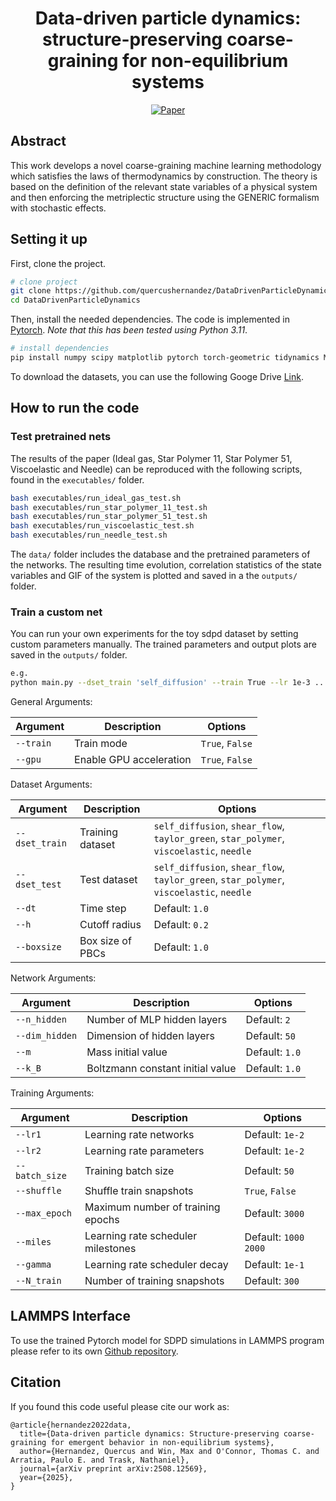 
<div align="center">  
  
# Data-driven particle dynamics: structure-preserving coarse-graining for non-equilibrium systems

[![Paper](https://img.shields.io/badge/Paper-PDF-red)](https://arxiv.org/pdf/2508.12569)

</div>

## Abstract

This work develops a novel coarse-graining machine learning methodology which satisfies the laws of thermodynamics by construction. The theory is based on the definition of the relevant state variables of a physical system and then enforcing the metriplectic structure using the GENERIC formalism with stochastic effects.

## Setting it up

First, clone the project.

```bash
# clone project
git clone https://github.com/quercushernandez/DataDrivenParticleDynamics.git
cd DataDrivenParticleDynamics
```

Then, install the needed dependencies. The code is implemented in [Pytorch](https://pytorch.org). _Note that this has been tested using Python 3.11_.

```bash
# install dependencies
pip install numpy scipy matplotlib pytorch torch-geometric tidynamics MDAnalysis
 ```

To download the datasets, you can use the following Googe Drive [Link](https://drive.google.com/uc?export=download&id=1M67-Ty3M9vKNAKsCK-clFXUGPoFspI6-).

## How to run the code  

### Test pretrained nets

The results of the paper (Ideal gas, Star Polymer 11, Star Polymer 51, Viscoelastic and Needle) can be reproduced with the following scripts, found in the `executables/` folder.

```bash
bash executables/run_ideal_gas_test.sh
bash executables/run_star_polymer_11_test.sh
bash executables/run_star_polymer_51_test.sh
bash executables/run_viscoelastic_test.sh
bash executables/run_needle_test.sh
```

The `data/` folder includes the database and the pretrained parameters of the networks. The resulting time evolution, correlation statistics of the state variables and GIF of the system is plotted and saved in a the `outputs/` folder.

### Train a custom net

You can run your own experiments for the toy sdpd dataset by setting custom parameters manually. The trained parameters and output plots are saved in the `outputs/` folder.

```bash
e.g.
python main.py --dset_train 'self_diffusion' --train True --lr 1e-3 ...
```

General Arguments:

|     Argument              |             Description                           | Options                                               |
|---------------------------| ------------------------------------------------- |------------------------------------------------------ |
| `--train`                 | Train mode                                        | `True`, `False`                                       |
| `--gpu`                   | Enable GPU acceleration                           | `True`, `False`                                       |

Dataset Arguments:

|     Argument              |             Description                           | Options                                               |
|---------------------------| ------------------------------------------------- |------------------------------------------------------ |
| `--dset_train`            | Training dataset                                  | `self_diffusion`, `shear_flow`, `taylor_green`, `star_polymer`, `viscoelastic`, `needle` |
| `--dset_test`             | Test dataset                                      | `self_diffusion`, `shear_flow`, `taylor_green`, `star_polymer`, `viscoelastic`, `needle` |
| `--dt`                    | Time step                                         | Default: `1.0`                                       |
| `--h`                     | Cutoff radius                                     | Default: `0.2`                                       |
| `--boxsize`               | Box size of PBCs                                  | Default: `1.0`                                       |

Network Arguments:

|     Argument              |             Description                           | Options                                               |
|---------------------------| ------------------------------------------------- |------------------------------------------------------ |
| `--n_hidden`              | Number of MLP hidden layers                       | Default: `2`                                          |
| `--dim_hidden`            | Dimension of hidden layers                        | Default: `50`                                         |
| `--m`                     | Mass initial value                                | Default: `1.0`                                        |
| `--k_B`                   | Boltzmann constant initial value                  | Default: `1.0`                                       | 

Training Arguments:

|     Argument              |             Description                           | Options                                               |
|---------------------------| ------------------------------------------------- |------------------------------------------------------ |
| `--lr1`                   | Learning rate networks                            | Default: `1e-2`                                       |
| `--lr2`                   | Learning rate parameters                          | Default: `1e-2`                                       |
| `--batch_size`            | Training batch size                               | Default: `50`                                         |
| `--shuffle`               | Shuffle train snapshots                           | `True`, `False`                                       |
| `--max_epoch`             | Maximum number of training epochs                 | Default: `3000`                                       |
| `--miles`                 | Learning rate scheduler milestones                | Default: `1000 2000`                                  |
| `--gamma`                 | Learning rate scheduler decay                     | Default: `1e-1`                                       |
| `--N_train`               | Number of training snapshots                      | Default: `300`                                        |

## LAMMPS Interface
To use the trained Pytorch model for SDPD simulations in LAMMPS program please refer to its own [Github repository](https://github.com/PIMILab/DataDrivenParticleDynamicsForLAMMPS).

## Citation
If you found this code useful please cite our work as:

```
@article{hernandez2022data,
  title={Data-driven particle dynamics: Structure-preserving coarse-graining for emergent behavior in non-equilibrium systems},
  author={Hernandez, Quercus and Win, Max and O'Connor, Thomas C. and Arratia, Paulo E. and Trask, Nathaniel},
  journal={arXiv preprint arXiv:2508.12569},
  year={2025},
}
```
